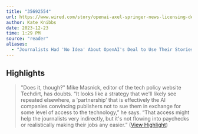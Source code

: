 ```yaml
---
title: "35692554"
url: https://www.wired.com/story/openai-axel-springer-news-licensing-deal-whats-in-it-for-writers/
author: Kate Knibbs
date: 2023-12-23
time: 1:29 PM
source: "reader"
aliases:
  - "Journalists Had 'No Idea' About OpenAI's Deal to Use Their Stories"
---
```

## Highlights
> "Does it, though?" Mike Masnick, editor of the tech policy website Techdirt, has doubts. “It looks like a strategy that we'll likely see repeated elsewhere, a ‘partnership’ that is effectively the AI companies convincing publishers not to sue them in exchange for some level of access to the technology,” he says. “That access might help the journalists very indirectly, but it's not flowing into paychecks or realistically making their jobs any easier.” ([View Highlight](https://read.readwise.io/read/01hj7dazmvke7emssjk59n6trh))

